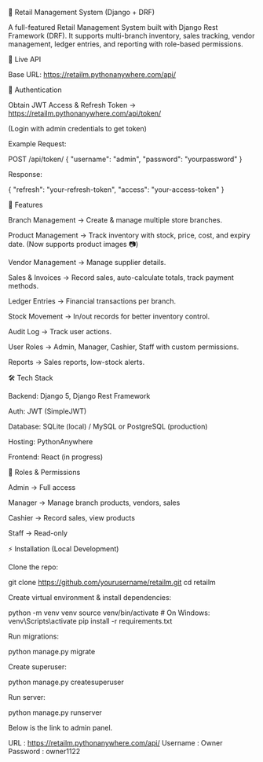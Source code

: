 📘 Retail Management System (Django + DRF)

A full-featured Retail Management System built with Django Rest Framework (DRF).
It supports multi-branch inventory, sales tracking, vendor management, ledger entries, and reporting with role-based permissions.

🚀 Live API

Base URL: https://retailm.pythonanywhere.com/api/

🔹 Authentication

Obtain JWT Access & Refresh Token → https://retailm.pythonanywhere.com/api/token/

(Login with admin credentials to get token)

Example Request:

POST /api/token/
{
  "username": "admin",
  "password": "yourpassword"
}


Response:

{
  "refresh": "your-refresh-token",
  "access": "your-access-token"
}

📂 Features

Branch Management → Create & manage multiple store branches.

Product Management → Track inventory with stock, price, cost, and expiry date.
(Now supports product images 📷)

Vendor Management → Manage supplier details.

Sales & Invoices → Record sales, auto-calculate totals, track payment methods.

Ledger Entries → Financial transactions per branch.

Stock Movement → In/out records for better inventory control.

Audit Log → Track user actions.

User Roles → Admin, Manager, Cashier, Staff with custom permissions.

Reports → Sales reports, low-stock alerts.

🛠️ Tech Stack

Backend: Django 5, Django Rest Framework

Auth: JWT (SimpleJWT)

Database: SQLite (local) / MySQL or PostgreSQL (production)

Hosting: PythonAnywhere

Frontend: React (in progress)

🔐 Roles & Permissions

Admin → Full access

Manager → Manage branch products, vendors, sales

Cashier → Record sales, view products

Staff → Read-only

⚡ Installation (Local Development)

Clone the repo:

git clone https://github.com/yourusername/retailm.git
cd retailm


Create virtual environment & install dependencies:

python -m venv venv
source venv/bin/activate   # On Windows: venv\Scripts\activate
pip install -r requirements.txt


Run migrations:

python manage.py migrate


Create superuser:

python manage.py createsuperuser


Run server:

python manage.py runserver

Below is the link to admin panel.

URL : https://retailm.pythonanywhere.com/api/
Username : Owner
Password : owner1122
